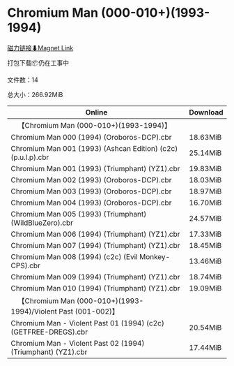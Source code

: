 # Chromium Man (000-010+)(1993-1994)

[磁力链接⬇Magnet Link](magnet:?xt=urn:btih:3aa9213a97b3767bb0dadacd006244d7ec285a36&dn=Chromium%20Man%20%28000-010%2B%29%281993-1994%29)

打包下载📦仍在工事中

文件数：14

总大小：266.92MiB

Online | Download
--- | ---
&emsp;【Chromium Man (000-010+)(1993-1994)】 | 
Chromium Man 000 (1994) (Oroboros-DCP).cbr | 18.63MiB
Chromium Man 001 (1993) (Ashcan Edition) (c2c) (p.u.l.p).cbr | 25.14MiB
Chromium Man 001 (1993) (Triumphant) (YZ1).cbr | 19.83MiB
Chromium Man 002 (1993) (Oroboros-DCP).cbr | 18.03MiB
Chromium Man 003 (1993) (Oroboros-DCP).cbr | 18.97MiB
Chromium Man 004 (1993) (Oroboros-DCP).cbr | 16.70MiB
Chromium Man 005 (1993) (Triumphant) (WildBlueZero).cbr | 24.57MiB
Chromium Man 006 (1994) (Triumphant) (YZ1).cbr | 17.33MiB
Chromium Man 007 (1994) (Triumphant) (YZ1).cbr | 18.45MiB
Chromium Man 008 (1994) (c2c) (Evil Monkey-CPS).cbr | 13.46MiB
Chromium Man 009 (1994) (Triumphant) (YZ1).cbr | 18.74MiB
Chromium Man 010 (1994) (Triumphant) (YZ1).cbr | 19.09MiB
&emsp;【Chromium Man (000-010+)(1993-1994)/Violent Past (001-002)】 | 
Chromium Man - Violent Past 01 (1994) (c2c) (GETFREE-DREGS).cbr | 20.54MiB
Chromium Man - Violent Past 02 (1994) (Triumphant) (YZ1).cbr | 17.44MiB